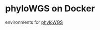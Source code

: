 # phyloWGS on Docker
environments for [phyloWGS](https://genomebiology.biomedcentral.com/articles/10.1186/s13059-015-0602-8)

